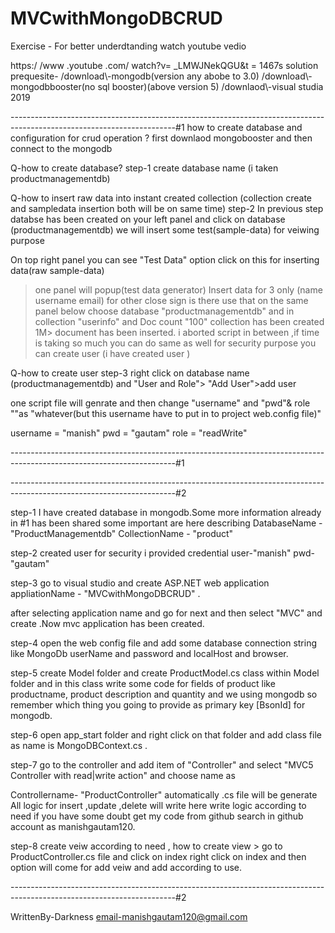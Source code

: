 # MVCwithMongoDBCRUD


Exercise -
For better underdtanding watch youtube vedio
<html>
https:/ /www .youtube .com/ watch?v= _LMWJNekQGU&t = 1467s
</html>
solution
prequesite- 
/download\-mongodb(version any abobe to 3.0)
/download\-mongodbbooster(no sql booster)(above version 5)
/downlaod\-visual studia 2019

-----------------------------------------------------------------------------------------------------------------------#1
how to create database and configuration for crud operation ?
first downlaod mongobooster and then connect to the mongodb

Q-how to create database?
step-1
create database name (i taken productmanagementdb)

Q-how to insert raw data into instant created collection (collection create and sampledata insertion both will be on same time) 
step-2
In previous step databse has been created on your left panel and click on database (productmanagementdb) we will insert some test(sample-data) for veiwing purpose

On top right panel you can see "Test Data"  option click on this for inserting data(raw sample-data) 
>one panel will popup(test data generator) 
>Insert data for 3 only (name username email) for other close sign is there use that
> on the same panel below choose database "productmanagementdb" and in collection "userinfo" and Doc count "100"
collection has been created 1M> document has been inserted. i aborted script in between ,if time is taking so much you can do same as well
for security purpose you can create user (i have created user )

Q-how to create user
step-3
right click on database name (productmanagementdb) and "User and Role"> "Add User">add user 

one script file will genrate and then change "username" and "pwd"& role ""as "whatever(but this username have to put in to project web.config file)" 

username = "manish"
pwd = "gautam"
role = "readWrite"

-----------------------------------------------------------------------------------------------------------------------#1


-----------------------------------------------------------------------------------------------------------------------#2


step-1
I have created database in mongodb.Some more information already in #1 has been shared some important are here describing
DatabaseName - "ProductManagementdb"
CollectionName - "product"



step-2
created user for security i provided credential
user-"manish"
pwd-"gautam"

step-3
go to visual studio and create ASP.NET web application
appliationName - "MVCwithMongoDBCRUD"    .

after selecting application name and go for next and then select "MVC" and create .Now mvc application has been created.

step-4
open the web config file and add some database connection string like MongoDb userName and password and localHost and browser.

step-5
create Model folder and create ProductModel.cs class within Model folder and in this class write some code for fields of product like productname, product description and quantity and we using mongodb so remember which thing you going to provide as primary key [BsonId] for mongodb.

step-6
open app_start  folder and right click on that folder and add class file as name is MongoDBContext.cs   .

step-7
go to the controller and add item of "Controller" and select "MVC5 Controller with read|write action" and choose name as 

Controllername- "ProductController"  automatically .cs file will be generate
All logic for insert ,update ,delete will write here write logic according to need if you have some doubt get my code from  github search in github account as manishgautam120.

step-8
create veiw according to need , how to create view > go to ProductController.cs file and click on index right click on index and then option will come for add veiw and add according to use.

-----------------------------------------------------------------------------------------------------------------------#2

WrittenBy-Darkness
email-manishgautam120@gmail.com


